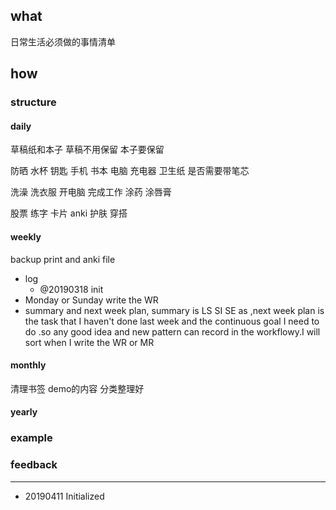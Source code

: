 ## what

日常生活必须做的事情清单

## how

### structure

#### daily

草稿纸和本子 草稿不用保留 本子要保留

防晒 水杯 钥匙 手机 书本 电脑 充电器 卫生纸 是否需要带笔芯

洗澡 洗衣服 开电脑 完成工作 涂药 涂唇膏 

股票 练字 卡片 anki 护肤 穿搭

#### weekly 

backup print and anki file

- log
  - @20190318 init
- Monday or Sunday write the WR 
- summary and next week plan, summary is LS SI SE as ,next week plan is the task that I haven't done last week and the continuous goal I need to do .so any good idea and new pattern can record in the workflowy.I will sort when I write the WR or MR

#### monthly 

清理书签 demo的内容 分类整理好

#### yearly 

### example

### feedback

------

- 20190411 Initialized